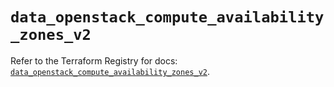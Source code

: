 # `data_openstack_compute_availability_zones_v2`

Refer to the Terraform Registry for docs: [`data_openstack_compute_availability_zones_v2`](https://registry.terraform.io/providers/terraform-provider-openstack/openstack/1.54.1/docs/data-sources/compute_availability_zones_v2).
